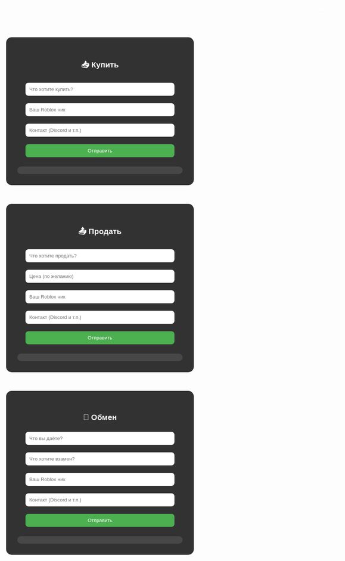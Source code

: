 <!-- buy.html -->
<!DOCTYPE html>
<html lang="ru">
<head>
  <meta charset="UTF-8">
  <title>Заявки | Grow a Garden</title>
  <link rel="icon" href="https://upload.wikimedia.org/wikipedia/commons/6/6b/Roblox_Logo_2022.svg">
  <style>
    body {
      margin: 0;
      font-family: Arial, sans-serif;
      background: url('https://insider-gaming.com/wp-content/uploads/2025/05/grow-a-garden-update.png') no-repeat center center fixed;
      background-size: cover;
      color: white;
      text-align: center;
    }
    section {
      background-color: rgba(0, 0, 0, 0.8);
      padding: 30px;
      margin: 50px auto;
      max-width: 600px;
      border-radius: 15px;
    }
    input, button {
      width: 90%;
      padding: 10px;
      margin: 10px 0;
      border-radius: 8px;
      border: none;
    }
    button {
      background-color: #4CAF50;
      color: white;
      cursor: pointer;
    }
    button:hover {
      background-color: #3e8e41;
    }
    .entry {
      background-color: rgba(255, 255, 255, 0.1);
      padding: 10px;
      border-radius: 10px;
      margin-top: 15px;
      text-align: left;
    }
    .lang-switch {
      position: fixed;
      top: 10px;
      right: 10px;
    }
    select {
      background: rgba(255,255,255,0.1);
      color: white;
      border: 1px solid white;
      border-radius: 6px;
      padding: 5px;
    }
    select option {
      background: black;
      color: white;
    }
  </style>
</head>
<body>
  <div class="lang-switch">
    <label for="lang-select">🌐</label>
    <select id="lang-select" onchange="switchLang(this.value)">
      <option value="ru">🇷🇺 Русский</option>
      <option value="uk">🇺🇦 Українська</option>
      <option value="en">🇬🇧 English</option>
    </select>
  </div>

  <section>
    <h2 id="title">📥 Купить</h2>
    <form onsubmit="sendForm(event, 'buy')">
      <input type="text" data-placeholder="item" placeholder="Что хотите купить?" required>
      <input type="text" data-placeholder="nick" placeholder="Ваш Roblox ник" required>
      <input type="text" data-placeholder="contact" placeholder="Контакт (Discord и т.п.)">
      <button type="submit" id="submit-buy">Отправить</button>
    </form>
    <div class="entry" id="entries-buy"></div>
  </section>

  <section>
    <h2 id="title-sell">📤 Продать</h2>
    <form onsubmit="sendForm(event, 'sell')">
      <input type="text" data-placeholder="item" placeholder="Что хотите продать?" required>
      <input type="text" data-placeholder="price" placeholder="Цена (по желанию)">
      <input type="text" data-placeholder="nick" placeholder="Ваш Roblox ник" required>
      <input type="text" data-placeholder="contact" placeholder="Контакт (Discord и т.п.)">
      <button type="submit" id="submit-sell">Отправить</button>
    </form>
    <div class="entry" id="entries-sell"></div>
  </section>

  <section>
    <h2 id="title-trade">🔁 Обмен</h2>
    <form onsubmit="sendForm(event, 'trade')">
      <input type="text" data-placeholder="give" placeholder="Что вы даёте?" required>
      <input type="text" data-placeholder="want" placeholder="Что хотите взамен?" required>
      <input type="text" data-placeholder="nick" placeholder="Ваш Roblox ник" required>
      <input type="text" data-placeholder="contact" placeholder="Контакт (Discord и т.п.)">
      <button type="submit" id="submit-trade">Отправить</button>
    </form>
    <div class="entry" id="entries-trade"></div>
  </section>

  <script>
    const webhook = "https://discord.com/api/webhooks/1389234189504745675/kUOWAgPGTDDVmsuRdFMpp28aX8t8-ow7HNcumMAsYnMuJYOQFyEEtBRGag0iIZDXndDB";

    function sendForm(e, type) {
      e.preventDefault();
      const inputs = e.target.querySelectorAll('input');
      let message = `Заявка: ${type.toUpperCase()}\n`;

      inputs.forEach(input => {
        message += `**${input.placeholder}**: ${input.value}\n`;
      });

      document.getElementById(`entries-${type}`).innerHTML = message.replaceAll("\n", "<br>");

      fetch(webhook, {
        method: "POST",
        headers: { "Content-Type": "application/json" },
        body: JSON.stringify({ content: message })
      });

      inputs.forEach(input => input.value = "");
    }

    function switchLang(lang) {
      const translations = {
        ru: {
          buy: "📥 Купить",
          sell: "📤 Продать",
          trade: "🔁 Обмен",
          submit: "Отправить",
          item: "Что хотите купить?",
          nick: "Ваш Roblox ник",
          contact: "Контакт (Discord и т.п.)",
          price: "Цена (по желанию)",
          give: "Что вы даёте?",
          want: "Что хотите взамен?"
        },
        uk: {
          buy: "📥 Купити",
          sell: "📤 Продати",
          trade: "🔁 Обмін",
          submit: "Надіслати",
          item: "Що бажаєте купити?",
          nick: "Ваш Roblox нік",
          contact: "Контакт (Discord тощо)",
          price: "Ціна (за бажанням)",
          give: "Що ви віддаєте?",
          want: "Що хочете натомість?"
        },
        en: {
          buy: "📥 Buy",
          sell: "📤 Sell",
          trade: "🔁 Trade",
          submit: "Submit",
          item: "What do you want to buy?",
          nick: "Your Roblox nickname",
          contact: "Contact (Discord etc.)",
          price: "Price (optional)",
          give: "What are you giving?",
          want: "What do you want in return?"
        }
      };

      document.getElementById("title").innerText = translations[lang].buy;
      document.getElementById("title-sell").innerText = translations[lang].sell;
      document.getElementById("title-trade").innerText = translations[lang].trade;
      document.getElementById("submit-buy").innerText = translations[lang].submit;
      document.getElementById("submit-sell").innerText = translations[lang].submit;
      document.getElementById("submit-trade").innerText = translations[lang].submit;

      document.querySelectorAll('input').forEach(input => {
        const key = input.dataset.placeholder;
        if (translations[lang][key]) {
          input.placeholder = translations[lang][key];
        }
      });
    }
  </script>
</body>
</html>
